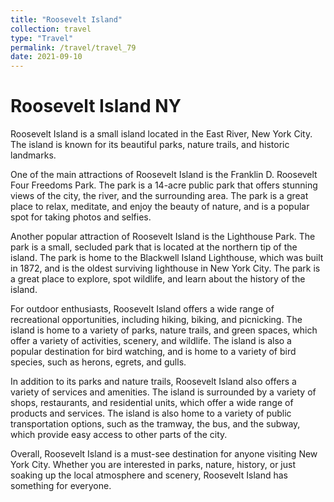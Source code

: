 ```yaml
---
title: "Roosevelt Island"
collection: travel
type: "Travel"
permalink: /travel/travel_79
date: 2021-09-10
---
```


# Roosevelt Island NY
Roosevelt Island is a small island located in the East River, New York City. The island is known for its beautiful parks, nature trails, and historic landmarks.

One of the main attractions of Roosevelt Island is the Franklin D. Roosevelt Four Freedoms Park. The park is a 14-acre public park that offers stunning views of the city, the river, and the surrounding area. The park is a great place to relax, meditate, and enjoy the beauty of nature, and is a popular spot for taking photos and selfies.

Another popular attraction of Roosevelt Island is the Lighthouse Park. The park is a small, secluded park that is located at the northern tip of the island. The park is home to the Blackwell Island Lighthouse, which was built in 1872, and is the oldest surviving lighthouse in New York City. The park is a great place to explore, spot wildlife, and learn about the history of the island.

For outdoor enthusiasts, Roosevelt Island offers a wide range of recreational opportunities, including hiking, biking, and picnicking. The island is home to a variety of parks, nature trails, and green spaces, which offer a variety of activities, scenery, and wildlife. The island is also a popular destination for bird watching, and is home to a variety of bird species, such as herons, egrets, and gulls.

In addition to its parks and nature trails, Roosevelt Island also offers a variety of services and amenities. The island is surrounded by a variety of shops, restaurants, and residential units, which offer a wide range of products and services. The island is also home to a variety of public transportation options, such as the tramway, the bus, and the subway, which provide easy access to other parts of the city.

Overall, Roosevelt Island is a must-see destination for anyone visiting New York City. Whether you are interested in parks, nature, history, or just soaking up the local atmosphere and scenery, Roosevelt Island has something for everyone.

